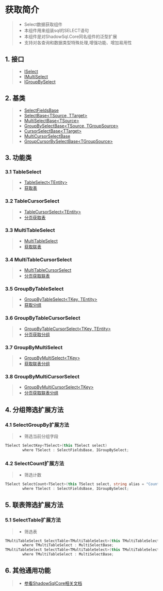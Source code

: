 # 获取简介
>* Select数据获取组件
>* 本组件用来组装sql的SELECT语句
>* 本组件是对ShadowSql.Core同名组件的泛型扩展
>* 支持对各查询和数据类型特殊处理,增强功能、增加易用性

## 1. 接口
>* [ISelect](xref:ShadowSql.Select.ISelect)
>* [IMultiSelect](xref:ShadowSql.Expressions.Select.IMultiSelect)
>* [IGroupBySelect](xref:ShadowSql.Expressions.Select.IGroupBySelect)

## 2. 基类
>* [SelectFieldsBase](xref:ShadowSql.SelectFields.SelectFieldsBase)
>* [SelectBase\<TSource, TTarget\>](xref:ShadowSql.Select.SelectBase%602)
>* [MultiSelectBase\<TSource\>](xref:ShadowSql.Select.MultiSelectBase%601)
>* [GroupBySelectBase\<TSource, TGroupSource\>](xref:ShadowSql.Select.GroupBySelectBase%602)
>* [CursorSelectBase\<TTarget\>](xref:ShadowSql.CursorSelect.CursorSelectBase%601)
>* [MultiCursorSelectBase](xref:ShadowSql.CursorSelect.MultiCursorSelectBase)
>* [GroupCursorBySelectBase\<TGroupSource\>](xref:ShadowSql.CursorSelect.GroupCursorBySelectBase%601)

## 3. 功能类
### 3.1 TableSelect
>* [TableSelect\<TEntity\>](xref:ShadowSql.Expressions.Select.TableSelect%601)
>* [获取表](./table.md)

### 3.2 TableCursorSelect
>* [TableCursorSelect\<TEntity\>](xref:ShadowSql.Expressions.CursorSelect.TableCursorSelect%601)
>* [分页获取表](./tablecursor.md)

### 3.3 MultiTableSelect
>* [MultiTableSelect](xref:ShadowSql.Expressions.Select.MultiTableSelect)
>* [获取联表](./join.md)

### 3.4 MultiTableCursorSelect
>* [MultiTableCursorSelect](xref:ShadowSql.Expressions.CursorSelect.MultiTableCursorSelect)
>* [分页获取联表](./joincursor.md)

### 3.5 GroupByTableSelect
>* [GroupByTableSelect\<TKey, TEntity\>](xref:ShadowSql.Expressions.Select.GroupByTableSelect%602)
>* [获取分组](./groupby.md)

### 3.6 GroupByTableCursorSelect
>* [GroupByTableCursorSelect\<TKey, TEntity\>](xref:ShadowSql.Expressions.CursorSelect.GroupByTableCursorSelect%602)
>* [分页获取分组](./groupbycursor.md)

### 3.7 GroupByMultiSelect
>* [GroupByMultiSelect\<TKey\>](xref:ShadowSql.Expressions.Select.GroupByMultiSelect%601)
>* [获取联表分组](./groupbyjoin.md)

### 3.8 GroupByMultiCursorSelect
>* [GroupByMultiCursorSelect\<TKey\>](xref:ShadowSql.Expressions.CursorSelect.GroupByMultiCursorSelect%601)
>* [分页获取联表分组](./groupbyjoincursor.md)

## 4. 分组筛选扩展方法
### 4.1 SelectGroupBy扩展方法
>* 筛选当前分组字段
```csharp
TSelect SelectKey<TSelect>(this TSelect select)
        where TSelect : SelectFieldsBase, IGroupBySelect;
```

### 4.2 SelectCount扩展方法
>* 筛选计数
```csharp
TSelect SelectCount<TSelect>(this TSelect select, string alias = "Count")
        where TSelect : SelectFieldsBase, IGroupBySelect;
```

## 5. 联表筛选扩展方法
### 5.1 SelectTable扩展方法
>* 筛选表
~~~csharp
TMultiTableSelect SelectTable<TMultiTableSelect>(this TMultiTableSelect multiSelect, IAliasTable aliasTable)
        where TMultiTableSelect : MultiSelectBase;
TMultiTableSelect SelectTable<TMultiTableSelect>(this TMultiTableSelect multiSelect, string tableName)
        where TMultiTableSelect : MultiSelectBase;
~~~

## 6. 其他通用功能
>* [参看ShadowSqlCore相关文档](../../shadowcore/select/index.md)
